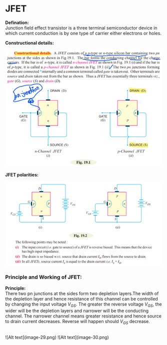  # JFET 

 **Defination:**
 <br>
 Junction field effect transistor is a three terminal semiconductor device in which current conduction is by one type of carrier either electrons or holes.

**Constructional details:**
<br>

![Alt text](image-27.png)


**JFET polarities:**
<br>

![Alt text](image-28.png)


### Principle and Working of JFET:

**Principle:**
<br>
There two pn junctions at the sides form two depletion layers.The width of the depletion layer and hence resistance of this channel can be controlled by changing the input voltage $V_{GS}$. The greater the reverse voltage $V_{GS}$, the wider will be the depletion layers and narrower will be the conducting channel. The narrower channel means greater resistance and hence source to drain current decreases. Reverse will happen should  $V_{GS}$ decrease.

<br>
![Alt text](image-29.png)
![Alt text](image-30.png)
<br><br>
